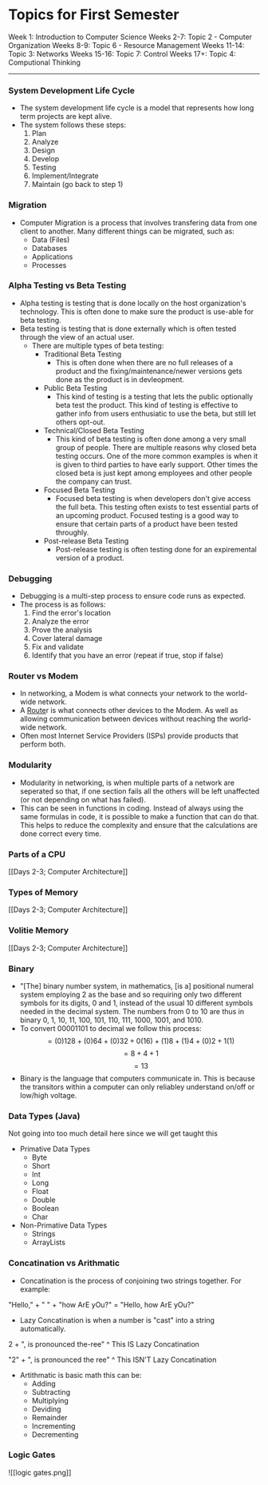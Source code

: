 # Topics for First Semester

Week 1: Introduction to Computer Science
Weeks 2-7: Topic 2 - Computer Organization
Weeks 8-9: Topic 6 - Resource Management
Weeks 11-14: Topic 3: Networks
Weeks 15-16: Topic 7: Control
Weeks 17+: Topic 4: Computional Thinking

-----
 
 ### System Development Life Cycle
- The system development life cycle is a model that represents how long term projects are kept alive.
- The system follows these steps:
	1. Plan
	2. Analyze
	3. Design
	4. Develop
	5. Testing
	6. Implement/Integrate
	7. Maintain (go back to step 1)

###  Migration
- Computer Migration is a process that involves transfering data from one client to another. Many different things can be migrated, such as:
	- Data (Files)
	- Databases
	- Applications
	- Processes

### Alpha Testing vs Beta Testing
- Alpha testing is testing that is done locally on the host organization's technology. This is often done to make sure the product is use-able for beta testing.
- Beta testing is testing that is done externally which is often tested through the view of an actual user.
	- There are multiple types of beta testing:
		- Traditional Beta Testing
			- This is often done when there are no full releases of a product and the fixing/maintenance/newer versions gets done as the product is in devleopment.
		- Public Beta Testing
			- This kind of testing is a testing that lets the public optionally beta test the product. This kind of testing is effective to gather info from users enthusiatic to use the beta, but still let others opt-out.
		- Technical/Closed Beta Testing
			- This kind of beta testing is often done among a very small group of people. There are multiple reasons why closed beta testing occurs. One of the more common examples is when it is given to third parties to have early support. Other times the closed beta is just kept among employees and other people the company can trust.
		- Focused Beta Testing
			- Focused beta testing is when developers don't give access the full beta. This testing often exists to test essential parts of an upcoming product. Focused testing is a good way to ensure that certain parts of a product have been tested throughly.
		- Post-release Beta Testing
			- Post-release testing is often testing done for an expiremental version of a product.

### Debugging
- Debugging is a multi-step process to ensure code runs as expected. 
- The process is as follows:
	1. Find the error's location
	2. Analyze the error
	3. Prove the analysis
	4. Cover lateral damage
	5. Fix and validate
	6. Identify that you have an error (repeat if true, stop if false)

### Router vs Modem
- In networking, a Modem is what connects your network to the world-wide network.
- A <u>Route</u>r is what connects other devices to the Modem. As well as allowing communication between devices without reaching the world-wide network.
- Often most Internet Service Providers (ISPs) provide products that perform both.

### Modularity
- Modularity in networking, is when multiple parts of a network are seperated so that, if one section fails all the others will be left unaffected (or not depending on what has failed). 
- This can be seen in functions in coding. Instead of always using the same formulas in code, it is possible to make a function that can do that. This helps to reduce the complexity and ensure that the calculations are done correct every time.

### Parts of a CPU
[[Days 2-3; Computer Architecture]]

### Types of Memory
[[Days 2-3; Computer Architecture]]

### Volitie Memory
[[Days 2-3; Computer Architecture]]

### Binary
- "[The] binary number system, in mathematics, [is a] positional numeral system employing 2 as the base and so requiring only two different symbols for its digits, 0 and 1, instead of the usual 10 different symbols needed in the decimal system. The numbers from 0 to 10 are thus in binary 0, 1, 10, 11, 100, 101, 110, 111, 1000, 1001, and 1010.
- To convert 00001101 to decimal we follow this process:
$$=(0)128+(0)64+(0)32+0(16)+(1)8+(1)4+(0)2+1(1)$$$$=8+4+1$$$$=13$$
- Binary is the language that computers communicate in. This is because the transitors within a computer can only reliabley understand on/off or low/high voltage.


### Data Types (Java)
Not going into too much detail here since we will get taught this

- Primative Data Types
	- Byte
	- Short
	- Int
	- Long
	- Float
	- Double
	- Boolean
	- Char
- Non-Primative Data Types
	- Strings
	- ArrayLists

### Concatination vs Arithmatic
- Concatination is the process of conjoining two strings together. For example:

"Hello," + " " + "how ArE yOu?" = "Hello, how ArE yOu?"

- Lazy Concatination is when a number is "cast" into a string automatically.

2 + ", is pronounced the-ree"
^ This IS Lazy Concatination

"2" + ", is pronounced the ree"
^ This ISN'T Lazy Concatination

- Artithmatic is basic math this can be:
	- Adding
	- Subtracting
	- Multiplying
	- Deviding
	- Remainder
	- Incrementing
	- Decrementing

### Logic Gates

![[logic gates.png]]
